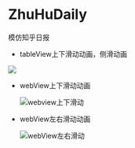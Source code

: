 # ZhuHuDaily
模仿知乎日报

* tableView上下滑动动画，侧滑动画

![](https://ws4.sinaimg.cn/large/006tNc79ly1fh3b13e6vzg307m0dkhdu.gif)

* webView上下滑动动画

  ![webview上下滑动](ZhiHuDaily/ZhiHuDaily/webview上下滑动.gif)

* webView左右滑动动画

  ![webView左右滑动](ZhiHuDaily/ZhiHuDaily/webView左右滑动.gif)

  ​

  ​

  ​
